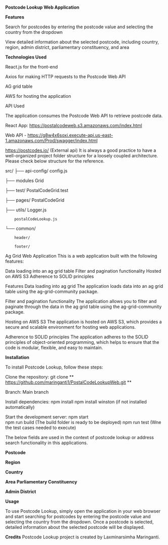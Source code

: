 **Postcode Lookup Web Application**

**Features**

Search for postcodes by entering the postcode value and selecting the country from the dropdown

View detailed information about the selected postcode, including country, region, admin district, parliamentary constituency, and area

**Technologies Used**

React.js for the front-end

Axios for making HTTP requests to the Postcode Web API

AG grid table

AWS for hosting the application

API Used

The application consumes the Postcode Web API to retrieve postcode data.

 React App: https://postalcodeweb.s3.amazonaws.com/index.html

Web API - https://g8w4x6soxi.execute-api.us-east-1.amazonaws.com/Prod/swagger/index.html  

https://postcodes.io/ (External api)
It is always a good practice to have a well-organized project folder structure for a loosely coupled architecture. Please check below structure for the reference.

src/
├── api-config/
         config.js
         
├── modules
         Grid 
         
├── test/
        PostalCodeGrid.test
        
├── pages/
        PostalCodeGrid  
        

├── utils/
        Logger.js
        
        postalCodeLookup.js 

└── common/

        header/
        
        footer/


Ag Grid Web Application
This is a web application built with the following features:

Data loading into an ag grid table
Filter and pagination functionality
Hosted on AWS S3
Adherence to SOLID principles

Features
Data loading into ag grid
The application loads data into an ag grid table using the ag-grid-community package.

Filter and pagination functionality
The application allows you to filter and paginate through the data in the ag grid table using the ag-grid-community package.

Hosting on AWS S3
The application is hosted on AWS S3, which provides a secure and scalable environment for hosting web applications.

Adherence to SOLID principles
The application adheres to the SOLID principles of object-oriented programming, which helps to ensure that the code is modular, flexible, and easy to maintain.

**Installation**

To install Postcode Lookup, follow these steps:

Clone the repository: git clone ** https://github.com/maringanti1/PostalCodeLookupWeb.git **

Branch: Main branch

Install dependencies: npm install
                      npm install winston (if not installed automatically)

Start the development server: npm start                              
                              npm run build (The build folder is ready to be deployed)
                              npm run test (Wne the test cases needed to execute)

The below fields are used in the context of postcode lookup or address search functionality in this applications.

**Postcode**

**Region**

**Country**

**Area**
**Parliamentary Constituency**

**Admin District**

**Usage**

To use Postcode Lookup, simply open the application in your web browser and start searching for postcodes by entering the postcode value and selecting the country from the dropdown. Once a postcode is selected, detailed information about the selected postcode will be displayed.
 
**Credits**
Postcode Lookup project is created by Laxminarsimha Maringanti.
